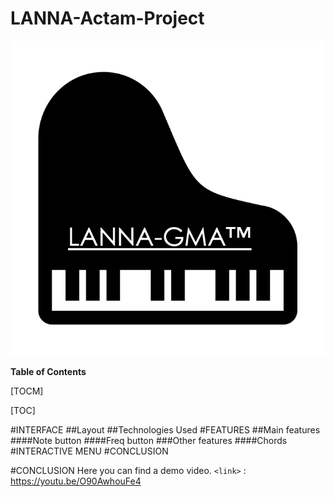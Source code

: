 # LANNA-Actam-Project

![](https://github.com/giuris/LANNA-Actam-Project/blob/main/screenshots/logo.png)

**Table of Contents**

[TOCM]

[TOC]

#INTERFACE
##Layout
##Technologies Used
#FEATURES
##Main features
####Note button
####Freq button
###Other features
####Chords
#INTERACTIVE MENU
#CONCLUSION

#CONCLUSION
Here you can find a demo video.
`<link>` : <https://youtu.be/O90AwhouFe4>
